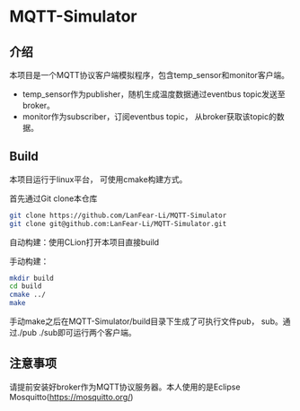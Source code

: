 # MQTT-Simulator

## 介绍

本项目是一个MQTT协议客户端模拟程序，包含temp_sensor和monitor客户端。

- temp_sensor作为publisher，随机生成温度数据通过eventbus topic发送至broker。
- monitor作为subscriber，订阅eventbus topic， 从broker获取该topic的数据。

## Build

本项目运行于linux平台， 可使用cmake构建方式。

首先通过Git clone本仓库

```bash
git clone https://github.com/LanFear-Li/MQTT-Simulator
git clone git@github.com:LanFear-Li/MQTT-Simulator.git
```

自动构建：使用CLion打开本项目直接build

手动构建：

```bash
mkdir build
cd build
cmake ../
make 
```

手动make之后在MQTT-Simulator/build目录下生成了可执行文件pub， sub。通过./pub ./sub即可运行两个客户端。

## 注意事项

请提前安装好broker作为MQTT协议服务器。本人使用的是Eclipse Mosquitto(https://mosquitto.org/)

